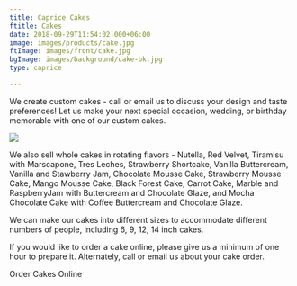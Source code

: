 ```yaml
---
title: Caprice Cakes
ftitle: Cakes
date: 2018-09-29T11:54:02.000+06:00
image: images/products/cake.jpg
ftImage: images/front/cake.jpg
bgImage: images/background/cake-bk.jpg
type: caprice

---
```


We create custom cakes - call or email us to discuss your design and taste preferences! Let us make your next special occasion, wedding, or birthday memorable with one of our custom cakes.

![](/uploads/custom-cake-blue.jpg)

We also sell whole cakes in rotating flavors - Nutella, Red Velvet, Tiramisu with Marscapone, Tres Leches, Strawberry Shortcake, Vanilla Buttercream, Vanilla and Stawberry Jam, Chocolate Mousse Cake, Strawberry Mousse Cake, Mango Mousse Cake, Black Forest Cake, Carrot Cake, Marble and RaspberryJam with Buttercream and Chocolate Glaze, and Mocha Chocolate Cake with Coffee Buttercream and Chocolate Glaze. 

We can make our cakes into different sizes to accommodate different numbers of people, including  6, 9, 12, 14 inch cakes.

If you would like to order a cake online, please give us a minimum of one hour to prepare it. Alternately, call or email us about your cake order.

Order Cakes Online
